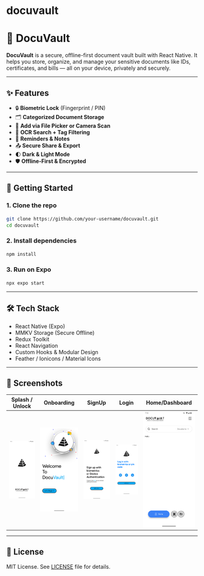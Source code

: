 # docuvault

# 🔐 DocuVault

**DocuVault** is a secure, offline-first document vault built with React Native. It helps you store, organize, and manage your sensitive documents like IDs, certificates, and bills — all on your device, privately and securely.

---

## ✨ Features

- 🔒 **Biometric Lock** (Fingerprint / PIN)
- 🗂️ **Categorized Document Storage**
- 📂 **Add via File Picker or Camera Scan**
- 🔎 **OCR Search + Tag Filtering**
- 📅 **Reminders & Notes**
- 📤 **Secure Share & Export**
- 🌓 **Dark & Light Mode**
- 🛡️ **Offline-First & Encrypted**

---

## 🚀 Getting Started

### 1. Clone the repo

```bash
git clone https://github.com/your-username/docuvault.git
cd docuvault
```

### 2. Install dependencies

```bash
npm install
```

### 3. Run on Expo

```bash
npx expo start
```

---

## 🛠 Tech Stack

- React Native (Expo)
- MMKV Storage (Secure Offline)
- Redux Toolkit
- React Navigation
- Custom Hooks & Modular Design
- Feather / Ionicons / Material Icons

---

## 📸 Screenshots

| Splash / Unlock                       | Onboarding                            | SignUp                                | Login                                  | Home/Dashboard                         |
| ------------------------------------- | ------------------------------------- | ------------------------------------- | -------------------------------------- | -------------------------------------- |
| ![Splash](./assets/screenshots/1.png) | ![Signup](./assets/screenshots/2.png) | ![Signup](./assets/screenshots/3.png) | ![Preview](./assets/screenshots/4.png) | ![Preview](./assets/screenshots/5.png) |

---

## 📄 License

MIT License. See [LICENSE](./LICENSE) file for details.
